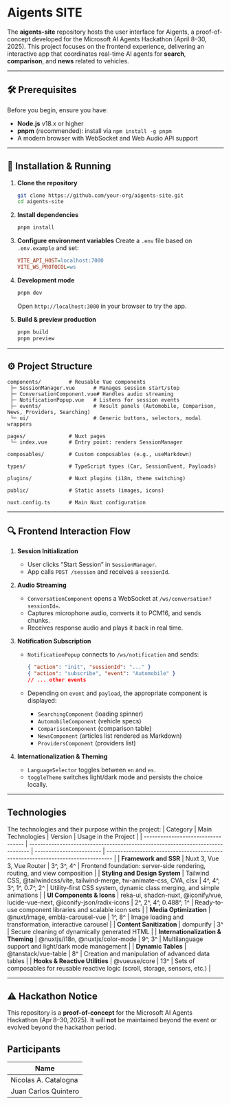 # Aigents SITE

The **aigents-site** repository hosts the user interface for Aigents, a proof-of-concept developed for the Microsoft AI Agents Hackathon (April 8–30, 2025). This project focuses on the frontend experience, delivering an interactive app that coordinates real-time AI agents for **search**, **comparison**, and **news** related to vehicles.

---

## 🛠️ Prerequisites

Before you begin, ensure you have:

- **Node.js** v18.x or higher
- **pnpm** (recommended): install via `npm install -g pnpm`
- A modern browser with WebSocket and Web Audio API support

---

## 🚀 Installation & Running

1. **Clone the repository**

   ```bash
   git clone https://github.com/your-org/aigents-site.git
   cd aigents-site
   ```

2. **Install dependencies**

   ```bash
   pnpm install
   ```

3. **Configure environment variables**
   Create a `.env` file based on `.env.example` and set:

   ```ini
   VITE_API_HOST=localhost:7000
   VITE_WS_PROTOCOL=ws
   ```

4. **Development mode**

   ```bash
   pnpm dev
   ```

   Open `http://localhost:3000` in your browser to try the app.

5. **Build & preview production**

   ```bash
   pnpm build
   pnpm preview
   ```

---

## ⚙️ Project Structure

```text
components/         # Reusable Vue components
 ├─ SessionManager.vue      # Manages session start/stop
 ├─ ConversationComponent.vue# Handles audio streaming
 ├─ NotificationPopup.vue   # Listens for session events
 ├─ events/                 # Result panels (Automobile, Comparison, News, Providers, Searching)
 └─ ui/                     # Generic buttons, selectors, modal wrappers

pages/              # Nuxt pages
 └─ index.vue       # Entry point: renders SessionManager

composables/        # Custom composables (e.g., useMarkdown)

types/              # TypeScript types (Car, SessionEvent, Payloads)

plugins/            # Nuxt plugins (i18n, theme switching)

public/             # Static assets (images, icons)

nuxt.config.ts      # Main Nuxt configuration
```

---

## 🔍 Frontend Interaction Flow

1. **Session Initialization**

   - User clicks “Start Session” in `SessionManager`.
   - App calls `POST /session` and receives a `sessionId`.

2. **Audio Streaming**

   - `ConversationComponent` opens a WebSocket at `/ws/conversation?sessionId=`.
   - Captures microphone audio, converts it to PCM16, and sends chunks.
   - Receives response audio and plays it back in real time.

3. **Notification Subscription**

   - `NotificationPopup` connects to `/ws/notification` and sends:

     ```json
     { "action": "init", "sessionId": "..." }
     { "action": "subscribe", "event": "Automobile" }
     // ... other events
     ```

   - Depending on `event` and `payload`, the appropriate component is displayed:
     - `SearchingComponent` (loading spinner)
     - `AutomobileComponent` (vehicle specs)
     - `ComparisonComponent` (comparison table)
     - `NewsComponent` (articles list rendered as Markdown)
     - `ProvidersComponent` (providers list)

4. **Internationalization & Theming**
   - `LanguageSelector` toggles between `en` and `es`.
   - `toggleTheme` switches light/dark mode and persists the choice locally.

---

## Technologies

The technologies and their purpose within the project:
| Category | Main Technologies | Version | Usage in the Project |
| ---------------------------------- | ------------------------------------------------------------------------------ | ------------------------ | -------------------------------------------------------------------------------- |
| **Framework and SSR** | Nuxt 3, Vue 3, Vue Router | 3^, 3^, 4^ | Frontend foundation: server-side rendering, routing, and view composition |
| **Styling and Design System** | Tailwind CSS, @tailwindcss/vite, tailwind-merge, tw-animate-css, CVA, clsx | 4^, 4^, 3^, 1^, 0.7^, 2^ | Utility-first CSS system, dynamic class merging, and simple animations |
| **UI Components & Icons** | reka-ui, shadcn-nuxt, @iconify/vue, lucide-vue-next, @iconify-json/radix-icons | 2^, 2^, 4^, 0.488^, 1^ | Ready-to-use component libraries and scalable icon sets |
| **Media Optimization** | @nuxt/image, embla-carousel-vue | 1^, 8^ | Image loading and transformation, interactive carousel |
| **Content Sanitization** | dompurify | 3^ | Secure cleaning of dynamically generated HTML |
| **Internationalization & Theming** | @nuxtjs/i18n, @nuxtjs/color-mode | 9^, 3^ | Multilanguage support and light/dark mode management |
| **Dynamic Tables** | @tanstack/vue-table | 8^ | Creation and manipulation of advanced data tables |
| **Hooks & Reactive Utilities** | @vueuse/core | 13^ | Sets of composables for reusable reactive logic (scroll, storage, sensors, etc.) |

---

## ⚠️ Hackathon Notice

This repository is a **proof-of-concept** for the Microsoft AI Agents Hackathon (Apr 8–30, 2025). It will **not** be maintained beyond the event or evolved beyond the hackathon period.

## Participants

| Name                 |
| -------------------- |
| Nicolas A. Catalogna |
| Juan Carlos Quintero |
